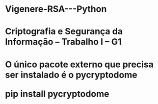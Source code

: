 # Vigenere-RSA---Python
<h1>Criptografia e Segurança da Informação – Trabalho I – G1<h1>

<p>O único pacote externo que precisa ser instalado é o pycryptodome</p>
<p>pip install pycryptodome</p>
